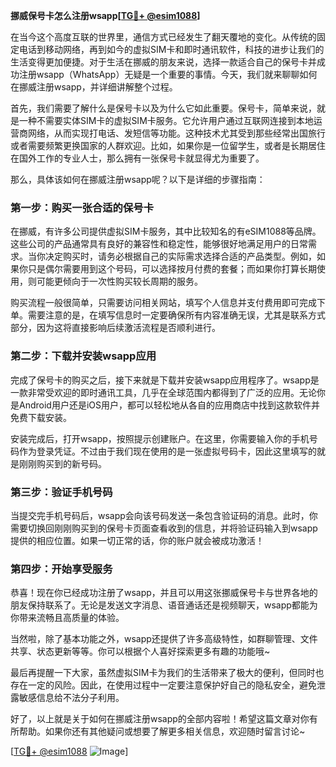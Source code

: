**挪威保号卡怎么注册wsapp[[TG💪+ @esim1088](https://t.me/s/esim1088)]**

在当今这个高度互联的世界里，通信方式已经发生了翻天覆地的变化。从传统的固定电话到移动网络，再到如今的虚拟SIM卡和即时通讯软件，科技的进步让我们的生活变得更加便捷。对于生活在挪威的朋友来说，选择一款适合自己的保号卡并成功注册wsapp（WhatsApp）无疑是一个重要的事情。今天，我们就来聊聊如何在挪威注册wsapp，并详细讲解整个过程。

首先，我们需要了解什么是保号卡以及为什么它如此重要。保号卡，简单来说，就是一种不需要实体SIM卡的虚拟SIM卡服务。它允许用户通过互联网连接到本地运营商网络，从而实现打电话、发短信等功能。这种技术尤其受到那些经常出国旅行或者需要频繁更换国家的人群欢迎。比如，如果你是一位留学生，或者是长期居住在国外工作的专业人士，那么拥有一张保号卡就显得尤为重要了。

那么，具体该如何在挪威注册wsapp呢？以下是详细的步骤指南：

### 第一步：购买一张合适的保号卡

在挪威，有许多公司提供虚拟SIM卡服务，其中比较知名的有eSIM1088等品牌。这些公司的产品通常具有良好的兼容性和稳定性，能够很好地满足用户的日常需求。当你决定购买时，请务必根据自己的实际需求选择合适的产品类型。例如，如果你只是偶尔需要用到这个号码，可以选择按月付费的套餐；而如果你打算长期使用，则可能更倾向于一次性购买较长周期的服务。

购买流程一般很简单，只需要访问相关网站，填写个人信息并支付费用即可完成下单。需要注意的是，在填写信息时一定要确保所有内容准确无误，尤其是联系方式部分，因为这将直接影响后续激活流程是否顺利进行。

### 第二步：下载并安装wsapp应用

完成了保号卡的购买之后，接下来就是下载并安装wsapp应用程序了。wsapp是一款非常受欢迎的即时通讯工具，几乎在全球范围内都得到了广泛的应用。无论你是Android用户还是iOS用户，都可以轻松地从各自的应用商店中找到这款软件并免费下载安装。

安装完成后，打开wsapp，按照提示创建账户。在这里，你需要输入你的手机号码作为登录凭证。不过由于我们现在使用的是一张虚拟号码卡，因此这里填写的就是刚刚购买到的新号码。

### 第三步：验证手机号码

当提交完手机号码后，wsapp会向该号码发送一条包含验证码的消息。此时，你需要切换回刚刚购买到的保号卡页面查看收到的信息，并将验证码输入到wsapp提供的相应位置。如果一切正常的话，你的账户就会被成功激活！

### 第四步：开始享受服务

恭喜！现在你已经成功注册了wsapp，并且可以用这张挪威保号卡与世界各地的朋友保持联系了。无论是发送文字消息、语音通话还是视频聊天，wsapp都能为你带来流畅且高质量的体验。

当然啦，除了基本功能之外，wsapp还提供了许多高级特性，如群聊管理、文件共享、状态更新等等。你可以根据个人喜好探索更多有趣的功能哦~

最后再提醒一下大家，虽然虚拟SIM卡为我们的生活带来了极大的便利，但同时也存在一定的风险。因此，在使用过程中一定要注意保护好自己的隐私安全，避免泄露敏感信息给不法分子利用。

好了，以上就是关于如何在挪威注册wsapp的全部内容啦！希望这篇文章对你有所帮助。如果你还有其他疑问或想要了解更多相关信息，欢迎随时留言讨论~ 

[[TG💪+ @esim1088](https://t.me/s/esim1088) ![Image](https://i.postimg.cc/4NQfJmqS/Snipaste-2025-05-13-00-14-12.png)]